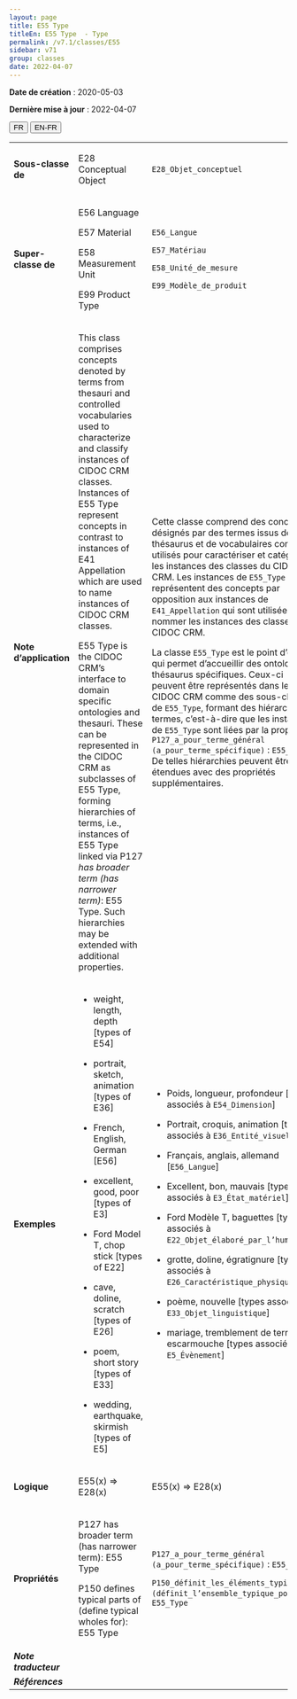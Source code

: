 ```yaml
---
layout: page
title: E55 Type
titleEn: E55 Type  - Type
permalink: /v7.1/classes/E55
sidebar: v71
group: classes
date: 2022-04-07
---
```


**Date de création** : 2020-05-03

**Dernière mise à jour** : 2022-04-07

<div class="lang-buttons">
  <button id="fr" class="activate">FR</button>
  <button id="en-fr">EN-FR</button>
</div>

<table>
				<tbody>
				<tr>
					<td><strong>Sous-classe de</strong></td>
					<td class="en"><p>E28 Conceptual Object</p>
							</td>
						<td><p><code class="language-plaintext highlighter-rouge">E28_Objet_conceptuel</code></p>
							</td>
						</tr>
					<tr>
					<td><strong>Super-classe de</strong></td>
					<td class="en"><p>E56 Language </p>
							<p>E57 Material </p>
							<p>E58 Measurement Unit </p>
							<p>E99 Product Type</p>
							</td>
						<td><p><code class="language-plaintext highlighter-rouge">E56_Langue</code></p>
							<p><code class="language-plaintext highlighter-rouge">E57_Matériau</code></p>
							<p><code class="language-plaintext highlighter-rouge">E58_Unité_de_mesure</code></p>
							<p><code class="language-plaintext highlighter-rouge">E99_Modèle_de_produit</code></p>
							</td>
						</tr>
					<tr>
					<td><strong>Note d’application</strong></td>
					<td class="en"><p>This class comprises concepts denoted by terms from thesauri and controlled vocabularies used to characterize and classify instances of CIDOC CRM classes. Instances of E55 Type represent concepts in contrast to instances of E41 Appellation which are used to name instances of CIDOC CRM classes. </p>
							<p>E55 Type is the CIDOC CRM’s interface to domain specific ontologies and thesauri. These can be represented in the CIDOC CRM as subclasses of E55 Type, forming hierarchies of terms, i.e., instances of E55 Type linked via P127 <em>has broader term (has narrower term)</em>: E55 Type. Such hierarchies may be extended with additional properties. </p>
							</td>
						<td><p>Cette classe comprend des concepts désignés par des termes issus de thésaurus et de vocabulaires contrôlés utilisés pour caractériser et catégoriser les instances des classes du CIDOC CRM. Les instances de <code class="language-plaintext highlighter-rouge">E55_Type</code> représentent des concepts par opposition aux instances de <code class="language-plaintext highlighter-rouge">E41_Appellation</code> qui sont utilisées pour nommer les instances des classes du CIDOC CRM.</p>
							<p></p>
							<p>La classe <code class="language-plaintext highlighter-rouge">E55_Type</code> est le point d’entrée qui permet d’accueillir des ontologies et thésaurus spécifiques. Ceux-ci peuvent être représentés dans le CIDOC CRM comme des sous-classes de <code class="language-plaintext highlighter-rouge">E55_Type</code>, formant des hiérarchies de termes, c’est-à-dire que les instances de <code class="language-plaintext highlighter-rouge">E55_Type</code> sont liées par la propriété <code class="language-plaintext highlighter-rouge">P127_a_pour_terme_général (a_pour_terme_spécifique)</code> : <code class="language-plaintext highlighter-rouge">E55_Type</code>. De telles hiérarchies peuvent être étendues avec des propriétés supplémentaires.</p>
							</td>
						</tr>
					<tr>
					<td><strong>Exemples</strong></td>
					<td class="en"><ul><li><p>weight, length, depth [types of E54]  </p>
							</li>
									<li><p>portrait, sketch, animation [types of E36]  </p>
							</li>
										<li><p>French, English, German [E56]  </p>
							</li>
										<li><p>excellent, good, poor [types of E3]  </p>
							</li>
										<li><p>Ford Model T, chop stick [types of E22]  </p>
							</li>
										<li><p>cave, doline, scratch [types of E26]  </p>
							</li>
										<li><p>poem, short story [types of E33]  </p>
							</li>
										<li><p>wedding, earthquake, skirmish [types of E5] </p>
							</li></ul>
										</td>
						<td><ul><li><p>Poids, longueur, profondeur [types associés à <code class="language-plaintext highlighter-rouge">E54_Dimension</code>]  </p>
							</li>
									<li><p>Portrait, croquis, animation [types associés à <code class="language-plaintext highlighter-rouge">E36_Entité_visuelle</code>]  </p>
							</li>
										<li><p>Français, anglais, allemand [<code class="language-plaintext highlighter-rouge">E56_Langue</code>]  </p>
							</li>
										<li><p>Excellent, bon, mauvais [types associés à <code class="language-plaintext highlighter-rouge">E3_État_matériel</code>]  </p>
							</li>
										<li><p>Ford Modèle T, baguettes [types associés à <code class="language-plaintext highlighter-rouge">E22_Objet_élaboré_par_l’humain</code>]  </p>
							</li>
										<li><p>grotte, doline, égratignure [types associés à <code class="language-plaintext highlighter-rouge">E26_Caractéristique_physique</code>]  </p>
							</li>
										<li><p>poème, nouvelle [types associés à <code class="language-plaintext highlighter-rouge">E33_Objet_linguistique</code>]  </p>
							</li>
										<li><p>mariage, tremblement de terre, escarmouche [types associés à <code class="language-plaintext highlighter-rouge">E5_Évènement</code>] </p>
							</li></ul>
										</td>
						</tr>
					<tr>
					<td><strong>Logique</strong></td>
					<td class="en"><p>E55(x) ⇒ E28(x) </p>
							</td>
						<td><p>E55(x) ⇒ E28(x) </p>
							</td>
						</tr>
					<tr>
					<td><strong>Propriétés</strong></td>
					<td class="en"><p>P127 has broader term (has narrower term): E55 Type </p>
							<p>P150 defines typical parts of (define typical wholes for): E55 Type</p>
							</td>
						<td><p><code class="language-plaintext highlighter-rouge">P127_a_pour_terme_général (a_pour_terme_spécifique)</code> : <code class="language-plaintext highlighter-rouge">E55_Type</code></p>
							<p><code class="language-plaintext highlighter-rouge">P150_définit_les_éléments_typiques_de (définit_l’ensemble_typique_pour)</code> : <code class="language-plaintext highlighter-rouge">E55_Type</code></p>
							</td>
						</tr>
					<tr>
					<td><strong><em>Note traducteur</em></strong></td>
					<td colspan="2"><p></p>
							</td>
						</tr>
					<tr>
					<td><strong><em>Références</em></strong></td>
					<td colspan="2"><p><em></em></p>
							</td>
						</tr>
					</tbody>
				</table>
				